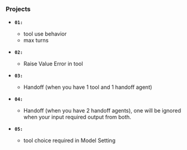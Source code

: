 ### **Projects**

- **`01:`**
    * tool use behavior
    * max turns

- **`02:`**
    * Raise Value Error in tool

- **`03:`**
    * Handoff (when you have 1 tool and 1 handoff agent)

- **`04:`**
    * Handoff (when you have 2 handoff agents), one will be ignored when your input required output from both.

- **`05:`**
    * tool choice required in Model Setting